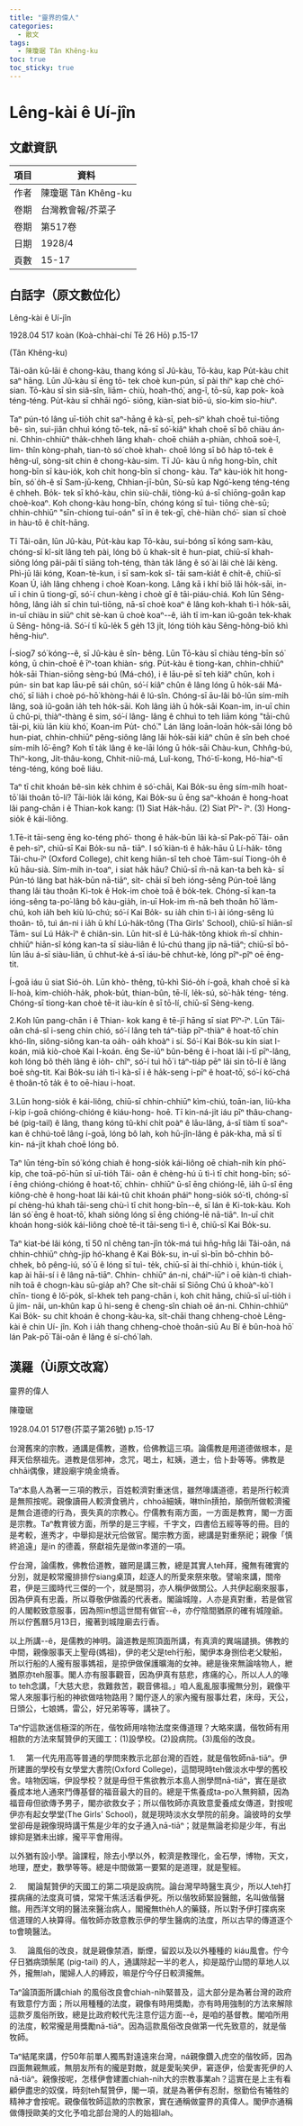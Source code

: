 ```yaml
---
title: "靈界的偉人"
categories:
  - 散文
tags:
  - 陳瓊琚 Tân Khêng-ku
toc: true
toc_sticky: true
---
```


# Lêng-kài ê Uí-jîn

## 文獻資訊

| 項目 | 資料 |
|---|---|
| 作者 | 陳瓊琚 Tân Khêng-ku |
| 卷期 | 台灣教會報/芥菜子 |
| 卷期 | 第517卷 |
| 日期 | 1928/4 |
| 頁數 | 15-17 |

## 白話字（原文數位化）

Lêng-kài ê Uí-jîn

1928.04 517 koàn (Koà-chhài-chí Tē 26 Hō) p.15-17

(Tân Khêng-ku)

Tâi-oân kū-lāi ê chong-kàu, thang kóng sī Jû-kàu, Tō-kàu, kap Pu̍t-kàu chit saⁿ hāng. Lūn Jû-kàu sī ēng tō- tek choè kun-pún, sī pài thiⁿ kap chè chó͘-sian. Tō-kàu sī sìn siâ-sîn, liām- chiù, hoah-thó͘, ang-î, tō-sū, kap pok- koà téng-téng. Pu̍t-kàu sī chhāi ngó͘- siōng, kiàn-siat biō-ú, sio-kim sio-hiuⁿ.

Taⁿ pún-tó lâng uī-tio̍h chit saⁿ-hāng ê kà-sī, peh-sìⁿ khah choē tuì-tiōng bê- sìn, sui-jiân chhuì kóng tō-tek, nā-sī só͘-kiâⁿ khah choē sī bô chiàu án-ni. Chhin-chhiūⁿ tha̍k-chheh lâng khah- choē chia̍h a-phiàn, chhoā soè-î, lim- thîn kòng-phah, tian-tò só͘ choè khah- choē lóng sī bô ha̍p tō-tek ê hêng-uî, sòng-sit chin ê chong-kàu-sim. Tī Jû- kàu ū nn̄g hong-bīn, chi̍t hong-bīn sī kàu-io̍k, koh chi̍t hong-bīn sī chong- kàu. Taⁿ kàu-io̍k hit hong-bīn, só͘ o̍h-ê sī Sam-jū-keng, Chhian-jī-bûn, Sù-sū kap Ngó͘-keng téng-téng ê chheh. Bo̍k- tek sī khó-kàu, chìn siù-châi, tiòng-kú á-sī chiōng-goân kap choè-koaⁿ. Koh chong-kàu hong-bīn, chóng kóng sī tuì- tiōng chè-sū; chhin-chhiūⁿ "sīn-chiong tui-oán" sī in ê tek-gī, chè-hiàn chó͘- sian sī choè in hàu-tō ê chi̍t-hāng.

Tī Tâi-oân, lūn Jû-kàu, Pu̍t-kàu kap Tō-kàu, sui-bóng sī kóng sam-kàu, chóng-sī kî-si̍t lâng teh pài, lóng bô ū khak-si̍t ê hun-piat, chiū-sī khah-siông lóng pâi-pâi tī siāng toh-téng, thàn ta̍k lâng ê só͘ ài lâi chè lâi kèng. Phì-jū lâi kóng, Koan-tè-kun, i sī sam-kok sî- tāi sam-kia̍t ê chi̍t-ê, chiū-sī Koan Ú, ia̍h lâng chheng i choè Koan-kong. Lâng kā i khí biō lâi ho̍k-sāi, in-uī i chin ū tiong-gī, só͘-í chun-kèng i choè gī ê tāi-piáu-chiá. Koh lūn Sêng-hông, lâng ia̍h sī chin tuì-tiōng, nā-sī choè koaⁿ ê lâng koh-khah tì-ì ho̍k-sāi, in-uī chiàu in siūⁿ chit sè-kan ū choè koaⁿ--ê, ia̍h tī im-kan iû-goân tek-khak ū Sêng- hông-iâ. Só͘-í tī kū-le̍k 5 ge̍h 13 ji̍t, lóng tio̍h kàu Sêng-hông-biō khì hêng-hiuⁿ.

Í-siog7 só͘ kóng--ê, sī Jû-kàu ê sîn- bêng. Lūn Tō-kàu sī chiàu téng-bīn só͘ kóng, ū chin-choē ê īⁿ-toan khiàn- sńg. Pu̍t-kàu ê tiong-kan, chhin-chhiūⁿ ho̍k-sāi Thian-siōng sèng-bú (Má-chó͘), i ê lāu-pē sī teh kiâⁿ chûn, koh i pún- sin bat kap lāu-pē sái chûn, só͘-í kiâⁿ chûn ê lâng lóng ū ho̍k-sái Má-chó͘, sī lia̍h i choè pó-hō͘ khòng-hái ê lú-sîn. Chóng-sī āu-lâi bô-lūn sím-mi̍h lâng, soà iû-goân ia̍h teh ho̍k-sāi. Koh lâng ia̍h ū ho̍k-sāi Koan-im, in-uī chin ū chû-pi, thiàⁿ-thàng ê sim, só͘-í lâng- lâng ê chhuì to teh liām kóng "tāi-chû tāi-pi, kiù lān kiù khó͘, Koan-im Pu̍t- chó͘." Lán lâng loān-loān ho̍k-sāi lóng bô hun-piat, chhin-chhiūⁿ pêng-siông lâng lâi ho̍k-sāi kiâⁿ chûn ê sîn beh choé sím-mi̍h lō͘-ēng? Koh tī ta̍k lâng ê ke-lāi lóng ū ho̍k-sāi Chàu-kun, Chhn̂g-bú, Thiⁿ-kong, Ji̍t-thâu-kong, Chhit-niû-má, Luî-kong, Thó͘-tī-kong, Hó-hiaⁿ-tī téng-téng, kóng boē liáu.

Taⁿ tī chit khoán bê-sìn ke̍k chhim ê só͘-chāi, Kai Bo̍k-su ēng sím-mi̍h hoat-tō͘ lâi thoân tō-lí? Tāi-lio̍k lâi kóng, Kai Bo̍k-su ū ēng saⁿ-khoán ê hong-hoat lâi pang-chān i ê Thian-kok kang: (1) Siat Ha̍k-hāu. (2) Siat Pīⁿ- īⁿ. (3) Hong-sio̍k ê kái-liông.

1.Tē-it tāi-seng ēng ko-téng phó͘- thong ê ha̍k-būn lâi kà-sī Pak-pō͘ Tâi- oân ê peh-sìⁿ, chiū-sī Kai Bo̍k-su nā- tiāⁿ. I só͘ kiàn-tì ê ha̍k-hāu ū Lí-ha̍k- tông Tāi-chu-īⁿ (Oxford College), chit keng hiān-sî teh choè Tām-suí Tiong-o̍h ê kū hāu-sià. Sím-mi̍h in-toaⁿ, i siat ha̍k hāu? Chiū-sī m̄-nā kan-ta beh kà- sī Pún-tó lâng bat ha̍k-būn nā-tiāⁿ, si̍t- chāi sī beh ióng-sêng Pún-toē lâng thang lâi tàu thoân Ki-tok ê Hok-im choè toā ê bo̍k-tek. Chóng-sī kan-ta ióng-sêng ta-po͘-lâng bô kàu-gia̍h, in-uī Hok-im m̄-nā beh thoân hō͘ lâm-chú, koh ia̍h beh kiù lú-chú; só͘-í Kai Bo̍k- su ia̍h chin tì-ì ài ióng-sêng lú thoân- tō, tuì án-ni i ia̍h ū khí Lú-ha̍k-tông (Tha Girls' School), chiū-sī hiān-sî Tām- suí Lú Ha̍k-īⁿ ê chiân-sin. Lūn hit-sî ê Lú-ha̍k-tông khiok m̄-sī chhin-chhiūⁿ hiān-sî kóng kan-ta sī siàu-liân ê lú-chú thang ji̍p nā-tiāⁿ; chiū-sī bô-lūn lāu á-sī siàu-liân, ū chhut-kè á-sī iáu-bē chhut-kè, lóng pîⁿ-pîⁿ oē ēng-tit.

Í-goā iáu ū siat Sió-o̍h. Lūn khò- thêng, tû-khì Sió-o̍h í-goā, khah choē sī kà lí-hoà, kim-chio̍h-ha̍k, phok-bu̍t, thian-bûn, tē-lí, le̍k-sú, sò͘-ha̍k téng- téng. Chóng-sī tiong-kan choè tē-it iàu-kín ê sī tō-lí, chiū-sī Sèng-keng.

2.Koh lūn pang-chān i ê Thian- kok kang ê tē-jī hāng sī siat Pīⁿ-īⁿ. Lūn Tâi-oân chá-sî i-seng chin chió, só͘-í lâng teh táⁿ-tia̍p pīⁿ-thiàⁿ ê hoat-tō͘ chin khó-lîn, siông-siông kan-ta oa̍h- oa̍h khoàⁿ i sí. Só͘-í Kai Bo̍k-su kín siat I-koán, miâ kiò-choè Kai I-koán. ēng Se-iûⁿ bûn-bêng ê i-hoat lâi i-tī pīⁿ-lâng, koh lóng bô the̍h lâng ê io̍h- chîⁿ, só͘-í tuì hō͘ i táⁿ-tia̍p pēⁿ lâi sìn tō-lí ê lâng boē sǹg-tit. Kai Bo̍k-su ia̍h tì-ì kà-sī i ê ha̍k-seng i-pīⁿ ê hoat-tō͘, só͘-í kó͘-chá ê thoân-tō ta̍k ê to oē-hiau i-hoat.

3.Lūn hong-sio̍k ê kái-liông, chiū-sī chhin-chhiūⁿ kìm-chiú, toān-ian, liû-kha í-ki̍p í-goā chióng-chióng ê kiáu-hong- hoē. Tī kin-ná-ji̍t iáu pīⁿ thâu-chang- bé (pig-tail) ê lâng, thang kóng tû-khí chi̍t poàⁿ ê lāu-lâng, á-sī tiàm tī soaⁿ- kan ê chhú-toē lâng í-goā, lóng bô lah, koh hū-jîn-lâng ê pa̍k-kha, mā sī tī kin- ná-ji̍t khah choē lóng bô.

Taⁿ lūn téng-bīn só͘ kóng chiah ê hong-sio̍k kái-liông oē chiah-ni̍h kín phó͘-ki̍p, che toā-pō͘-hūn sī uī-tio̍h Tâi- oân ê chèng-hú ū tì-ì tī chit hong-bīn; só͘-í ēng chióng-chióng ê hoat-tō͘, chhin- chhiūⁿ ū-sî ēng chióng-lē, ia̍h ū-sî ēng kiông-chè ê hong-hoat lâi kái-tû chit khoán pháiⁿ hong-sio̍k só͘-tì, chóng-sī pí chèng-hú khah tāi-seng chù-ì tī chit hong-bīn--ê, sī lán ê Ki-tok-kàu. Koh lán só͘ ēng ê hoat-tō͘, khah siông lóng sī ēng chióng-lē nā-tiāⁿ. In-uī chit khoán hong-sio̍k kái-liông choè tē-it tāi-seng tì-ì ê, chiū-sī Kai Bo̍k-su.

Taⁿ kiat-bé lâi kóng, tī 50 nî chêng tan-jîn to̍k-má tuì hn̄g-hn̄g lâi Tâi-oân, ná chhin-chhiūⁿ chǹg-ji̍p hó͘-khang ê Kai Bo̍k-su, in-uī sì-bīn bô-chhin bô- chhek, bô pêng-iú, só͘ ū ê lóng sī tuì- te̍k, chiū-sī ài thí-chhiò i, khún-tio̍k i, kap ài hāi-sí i ê lâng nā-tiāⁿ. Chhin- chhiūⁿ án-ni, cháiⁿ-iūⁿ i oē kiàn-tì chiah-ni̍h toā ê chogn-kàu sū-gia̍p ah? Che si̍t-chāi sī Siōng Chú ū khoàⁿ-kò͘ I chīn- tiong ê lô͘-po̍k, sî-khek teh pang-chān i, koh chit hāng, chiū-sī uī-tio̍h i ū jím- nāi, un-khûn kap ū hi-seng ê cheng-sîn chiah oē án-ni. Chhin-chhiūⁿ Kai Bo̍k- su chit khoán ê chong-kàu-ka, si̍t-chāi thang chheng-choè Lêng-kài ê chin Uí- jîn. Koh i ia̍h thang chheng-choè thoân-siū Au Bí ê bûn-hoà hō͘ lán Pak-pō͘ Tâi-oân ê lâng ê sí-chó͘ lah.

## 漢羅（Ùi原文改寫）

靈界的偉人

陳瓊琚

1928.04.01 517卷(芥菜子第26號) p.15-17

台灣舊來的宗教，通講是儒教，道教，佮佛教這三項。論儒教是用道德做根本，是拜天佮祭祖先。道教是信邪神，念咒，喝土，紅姨，道士，佮卜卦等等。佛教是chhāi偶像，建設廟宇燒金燒香。

Taⁿ本島人為著一三項的教示，百姓較濟對重迷信，雖然喙講道德，若是所行較濟是無照按呢。親像讀冊人較濟食鴉片，chhoā細姨，啉thîn摃拍，顛倒所做較濟攏是無合道德的行為，喪失真的宗教心。佇儒教有兩方面，一方面是教育，閣一方面是宗教。Taⁿ教育彼方面，所學的是三字經，千字文，四書佮五經等等的冊。目的是考較，進秀才，中舉抑是狀元佮做官。閣宗教方面，總講是對重祭祀；親像「慎終追遠」是in 的德義，祭獻祖先是做in孝道的一項。

佇台灣，論儒教，佛教佮道教，雖罔是講三教，總是其實人teh拜，攏無有確實的分別，就是較常攏排排佇siang桌頂，趁逐人的所愛來祭來敬。譬喻來講，關帝君，伊是三國時代三傑的一个，就是關羽，亦人稱伊做關公。人共伊起廟來服事，因為伊真有忠義，所以尊敬伊做義的代表者。閣論城隍，人亦是真對重，若是做官的人閣較致意服事，因為照in想這世間有做官--ê，亦佇陰間猶原的確有城隍爺。所以佇舊曆5月13日，攏著到城隍廟去行香。

以上所講--ê，是儒教的神明。論道教是照頂面所講，有真濟的異端譴損。佛教的中間，親像服事天上聖母(媽祖)，伊的老父是teh行船，閣伊本身捌佮老父駛船，所以行船的人攏有服事媽祖，是掠伊做保護曠海的女神。總是後來無論啥物人，紲猶原亦teh服事。閣人亦有服事觀音，因為伊真有慈悲，疼痛的心，所以人人的喙to teh念講，「大慈大悲，救難救苦，觀音佛祖。」咱人亂亂服事攏無分別，親像平常人來服事行船的神欲做啥物路用？閣佇逐人的家內攏有服事灶君，床母，天公，日頭公，七娘媽，雷公，好兄弟等等，講袂了。

Taⁿ佇這款迷信極深的所在，偕牧師用啥物法度來傳道理？大略來講，偕牧師有用相款的方法來幫贊伊的天國工：(1)設學校。(2)設病院。(3)風俗的改良。

1.     第一代先用高等普通的學問來教示北部台灣的百姓，就是偕牧師nā-tiāⁿ。伊所建置的學校有女學堂大書院(Oxford College)，這間現時teh做淡水中學的舊校舍。啥物因端，伊設學校？就是毋但干焦欲教示本島人捌學問nā-tiāⁿ，實在是欲養成本地人通來鬥傳基督的福音最大的目的。總是干焦養成ta-po͘人無夠額，因為福音毋但欲傳予男子，閣亦欲救女子；所以偕牧師亦真致意愛養成女傳道，對按呢伊亦有起女學堂(The Girls' School)，就是現時淡水女學院的前身。論彼時的女學堂卻毋是親像現時講干焦是少年的女子通入nā-tiāⁿ；就是無論老抑是少年，有出嫁抑是猶未出嫁，攏平平會用得。

以外猶有設小學。論課程，除去小學以外，較濟是教理化，金石學，博物，天文，地理，歷史，數學等等。總是中間做第一要緊的是道理，就是聖經。

2.     閣論幫贊伊的天國工的第二項是設病院。論台灣早時醫生真少，所以人teh打揲病痛的法度真可憐，常常干焦活活看伊死。所以偕牧師緊設醫館，名叫做偕醫館。用西洋文明的醫法來醫治病人，閣攏無the̍h人的藥錢，所以對予伊打揲病來信道理的人袂算得。偕牧師亦致意教示伊的學生醫病的法度，所以古早的傳道逐个to會曉醫法。

3.     論風俗的改良，就是親像禁酒，斷煙，留跤以及以外種種的 kiáu風會。佇今仔日猶病頭鬃尾 (pig-tail) 的人，通講除起一半的老人，抑是踮佇山間的草地人以外，攏無lah，閣婦人人的縛跤，嘛是佇今仔日較濟攏無。

Taⁿ論頂面所講chiah 的風俗改良會chiah-ni̍h緊普及，這大部分是為著台灣的政府有致意佇方面；所以用種種的法度，親像有時用獎勵，亦有時用強制的方法來解除這款歹風俗所致，總是比政府較代先注意佇這方面--ê，是咱的基督教。閣咱所用的法度，較常攏是用獎勵nā-tiāⁿ。因為這款風俗改良做第一代先致意的，就是偕牧師。

Taⁿ結尾來講，佇50年前單人獨馬對遠遠來台灣，ná親像鑽入虎空的偕牧師，因為四面無親無戚，無朋友所有的攏是對敵，就是愛恥笑伊，窘逐伊，佮愛害死伊的人nā-tiāⁿ。親像按呢，怎樣伊會建置chiah-ni̍h大的宗教事業ah？這實在是上主有看顧伊盡忠的奴僕，時刻teh幫贊伊，閣一項，就是為著伊有忍耐，慇勤佮有犧牲的精神才會按呢。親像偕牧師這款的宗教家，實在通稱做靈界的真偉人。閣伊亦通稱做傳授歐美的文化予咱北部台灣的人的始祖lah。
